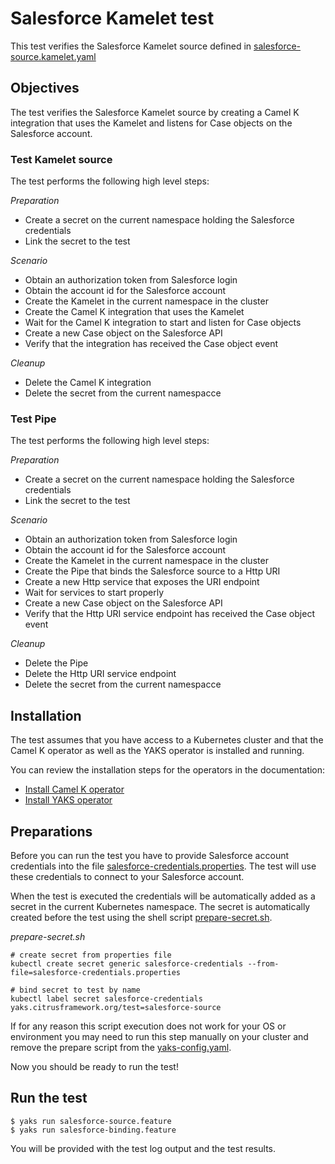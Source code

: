 # Salesforce Kamelet test

This test verifies the Salesforce Kamelet source defined in [salesforce-source.kamelet.yaml](salesforce-source.kamelet.yaml)

## Objectives

The test verifies the Salesforce Kamelet source by creating a Camel K integration that uses the Kamelet and listens for Case objects on the
Salesforce account.

### Test Kamelet source

The test performs the following high level steps:

*Preparation*
- Create a secret on the current namespace holding the Salesforce credentials
- Link the secret to the test

*Scenario* 
- Obtain an authorization token from Salesforce login
- Obtain the account id for the Salesforce account
- Create the Kamelet in the current namespace in the cluster
- Create the Camel K integration that uses the Kamelet
- Wait for the Camel K integration to start and listen for Case objects
- Create a new Case object on the Salesforce API
- Verify that the integration has received the Case object event

*Cleanup*
- Delete the Camel K integration
- Delete the secret from the current namespacce

### Test Pipe

The test performs the following high level steps:

*Preparation*
- Create a secret on the current namespace holding the Salesforce credentials
- Link the secret to the test

*Scenario* 
- Obtain an authorization token from Salesforce login
- Obtain the account id for the Salesforce account
- Create the Kamelet in the current namespace in the cluster
- Create the Pipe that binds the Salesforce source to a Http URI
- Create a new Http service that exposes the URI endpoint
- Wait for services to start properly
- Create a new Case object on the Salesforce API
- Verify that the Http URI service endpoint has received the Case object event

*Cleanup*
- Delete the Pipe
- Delete the Http URI service endpoint
- Delete the secret from the current namespacce

## Installation

The test assumes that you have access to a Kubernetes cluster and that the Camel K operator as well as the YAKS operator is installed
and running.

You can review the installation steps for the operators in the documentation:

- [Install Camel K operator](https://camel.apache.org/camel-k/latest/installation/installation.html)
- [Install YAKS operator](https://github.com/citrusframework/yaks#installation)

## Preparations

Before you can run the test you have to provide Salesforce account credentials into the file [salesforce-credentials.properties](salesforce-credentials.properties). The
test will use these credentials to connect to your Salesforce account.

When the test is executed the credentials will be automatically added as a secret in the current Kubernetes namespace. The secret is automatically created before the test using
the shell script [prepare-secret.sh](prepare-secret.sh).

*prepare-secret.sh*
```shell script
# create secret from properties file
kubectl create secret generic salesforce-credentials --from-file=salesforce-credentials.properties

# bind secret to test by name
kubectl label secret salesforce-credentials yaks.citrusframework.org/test=salesforce-source 
```  

If for any reason this script execution does not work for your OS or environment you may need to run this step manually on your cluster and
remove the prepare script from the [yaks-config.yaml](yaks-config.yaml).

Now you should be ready to run the test!

## Run the test

```shell script
$ yaks run salesforce-source.feature
$ yaks run salesforce-binding.feature
```

You will be provided with the test log output and the test results.
